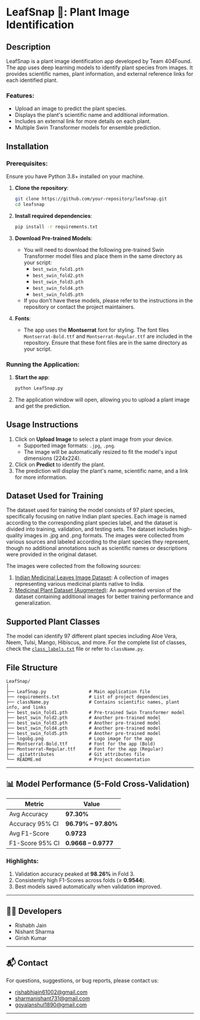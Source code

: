 # LeafSnap 🌿: Plant Image Identification 

## Description
LeafSnap is a plant image identification app developed by Team 404Found. The app uses deep learning models to identify plant species from images. It provides scientific names, plant information, and external reference links for each identified plant.

### Features:
- Upload an image to predict the plant species.
- Displays the plant's scientific name and additional information.
- Includes an external link for more details on each plant.
- Multiple Swin Transformer models for ensemble prediction.

## Installation

### Prerequisites:
Ensure you have Python 3.8+ installed on your machine.

1. **Clone the repository**:
    ```bash
    git clone https://github.com/your-repository/leafsnap.git
    cd leafsnap
    ```

2. **Install required dependencies**:
    ```bash
    pip install -r requirements.txt
    ```

3. **Download Pre-trained Models**:
    - You will need to download the following pre-trained Swin Transformer model files and place them in the same directory as your script:
        - `best_swin_fold1.pth`
        - `best_swin_fold2.pth`
        - `best_swin_fold3.pth`
        - `best_swin_fold4.pth`
        - `best_swin_fold5.pth`
    - If you don't have these models, please refer to the instructions in the repository or contact the project maintainers.

4. **Fonts**:
    - The app uses the **Montserrat** font for styling. The font files `Montserrat-Bold.ttf` and `Montserrat-Regular.ttf` are included in the repository. Ensure that these font files are in the same directory as your script.

### Running the Application:
1. **Start the app**:
    ```bash
    python LeafSnap.py
    ```

2. The application window will open, allowing you to upload a plant image and get the prediction.

## Usage Instructions
1. Click on **Upload Image** to select a plant image from your device.
   - Supported image formats: `.jpg`, `.png`.
   - The image will be automatically resized to fit the model's input dimensions (224x224).
2. Click on **Predict** to identify the plant.
3. The prediction will display the plant's name, scientific name, and a link for more information.

## Dataset Used for Training
The dataset used for training the model consists of 97 plant species, specifically focusing on native Indian plant species. Each image is named according to the corresponding plant species label, and the dataset is divided into training, validation, and testing sets. The dataset includes high-quality images in .jpg and .png formats.
The images were collected from various sources and labeled according to the plant species they represent, though no additional annotations such as scientific names or descriptions were provided in the original dataset.

The images were collected from the following sources:
1. [Indian Medicinal Leaves Image Dataset](https://data.mendeley.com/datasets/748f8jkphb/3): A collection of images representing various medicinal plants native to India.
2. [Medicinal Plant Dataset (Augmented)](https://www.kaggle.com/datasets/vishnuoum/medicinal-plant-dataset-augmented?select=data): An augmented version of the dataset containing additional images for better training performance and generalization.

## Supported Plant Classes
The model can identify 97 different plant species including Aloe Vera, Neem, Tulsi, Mango, Hibiscus, and more. For the complete list of classes, check the [`class_labels.txt`](./class_labels.txt) file or refer to `className.py`.

## File Structure
```plaintext
LeafSnap/
│
├── LeafSnap.py                # Main application file
├── requirements.txt           # List of project dependencies
├── className.py               # Contains scientific names, plant info, and links
├── best_swin_fold1.pth        # Pre-trained Swin Transformer model
├── best_swin_fold2.pth        # Another pre-trained model
├── best_swin_fold3.pth        # Another pre-trained model
├── best_swin_fold4.pth        # Another pre-trained model
├── best_swin_fold5.pth        # Another pre-trained model
├── logobg.png                 # Logo image for the app
├── Montserrat-Bold.ttf        # Font for the app (Bold)
├── Montserrat-Regular.ttf     # Font for the app (Regular)
├── .gitattributes             # Git attributes file
└── README.md                  # Project documentation
``` 
---

## 📊 Model Performance (5-Fold Cross-Validation)

| Metric           | Value                        |
|------------------|------------------------------|
| Avg Accuracy     | **97.30%**                   |
| Accuracy 95% CI  | **96.79% – 97.80%**          |
| Avg F1-Score     | **0.9723**                   |
| F1-Score 95% CI  | **0.9668 – 0.9777**          |

### Highlights:
1. Validation accuracy peaked at **98.26%** in Fold 3.
2. Consistently high F1-Scores across folds (≥ **0.9544**).
3. Best models saved automatically when validation improved.

---

## 👨‍💻 Developers

* Rishabh Jain
* Nishant Sharma
* Girish Kumar

---

## 📬 Contact

For questions, suggestions, or bug reports, please contact us:

* rishabhjain61002@gmail.com
* sharmanishant731@gmail.com
* goyalanshul1890@gmail.com

---
